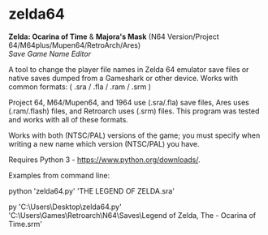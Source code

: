 # zelda64

**Zelda: Ocarina of Time** & **Majora's Mask** (N64 Version/Project 64/M64plus/Mupen64/RetroArch/Ares)<br>
_Save Game Name Editor_

A tool to change the player file names in Zelda 64 emulator save files or native saves dumped from a Gameshark or other device. Works with common formats: ( .sra / .fla / .ram / .srm )

Project 64, M64/Mupen64, and 1964 use (.sra/.fla) save files, Ares uses (.ram/.flash) files, and Retroarch uses (.srm) files. This program was tested and works with all of these formats.

Works with both (NTSC/PAL) versions of the game; you must specify when writing a new name which version (NTSC/PAL) you have.

Requires Python 3 - https://www.python.org/downloads/.


Examples from command line:

python 'zelda64.py' 'THE LEGEND OF ZELDA.sra'

py 'C:\Users\Desktop\zelda64.py' 'C:\Users\Games\Retroarch\N64\Saves\Legend of Zelda, The - Ocarina of Time.srm'
